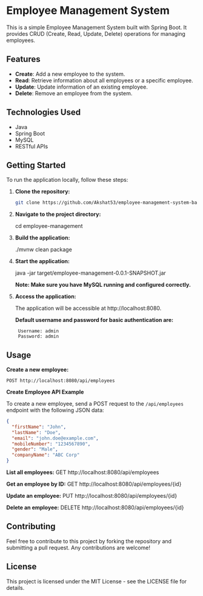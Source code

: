 # Employee Management System

This is a simple Employee Management System built with Spring Boot. It provides CRUD (Create, Read, Update, Delete) operations for managing employees.

## Features

- **Create**: Add a new employee to the system.
- **Read**: Retrieve information about all employees or a specific employee.
- **Update**: Update information of an existing employee.
- **Delete**: Remove an employee from the system.


## Technologies Used

- Java
- Spring Boot
- MySQL
- RESTful APIs

## Getting Started

To run the application locally, follow these steps:

1. **Clone the repository:**

   ```bash
   git clone https://github.com/Akshat53/employee-management-system-backend.git

2. **Navigate to the project directory:**
    
    cd employee-management

3. **Build the application:**

    ./mvnw clean package

4. **Start the application:**

    java -jar target/employee-management-0.0.1-SNAPSHOT.jar
    
    **Note: Make sure you have MySQL running and configured correctly.**

5. **Access the application:**

    The application will be accessible at http://localhost:8080.

    **Default username and password for basic authentication are:**

        Username: admin
        Password: admin

## Usage

**Create a new employee:**

    POST http://localhost:8080/api/employees

 **Create Employee API Example**

To create a new employee, send a POST request to the `/api/employees` endpoint with the following JSON data:

```json
{
  "firstName": "John",
  "lastName": "Doe",
  "email": "john.doe@example.com",
  "mobileNumber": "1234567890",
  "gender": "Male",
  "companyName": "ABC Corp"
}
```

**List all employees:**
    GET http://localhost:8080/api/employees

**Get an employee by ID:**
    GET http://localhost:8080/api/employees/{id}


**Update an employee:**
    PUT http://localhost:8080/api/employees/{id}

**Delete an employee:**
    DELETE http://localhost:8080/api/employees/{id}


## Contributing

Feel free to contribute to this project by forking the repository and submitting a pull request. Any contributions are welcome!

## License

This project is licensed under the MIT License - see the LICENSE file for details.



